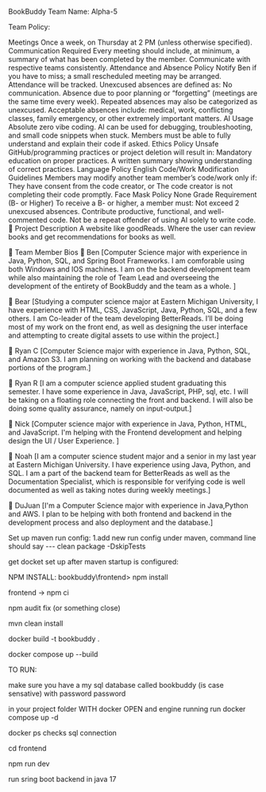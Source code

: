 BookBuddy
Team Name: Alpha-5

Team Policy:

Meetings
Once a week, on Thursday at 2 PM (unless otherwise specified).
Communication Required
Every meeting should include, at minimum, a summary of what has been completed by the member.
Communicate with respective teams consistently.
Attendance and Absence Policy
Notify Ben if you have to miss; a small rescheduled meeting may be arranged.
Attendance will be tracked.
Unexcused absences are defined as:
No communication.
Absence due to poor planning or “forgetting” (meetings are the same time every week).
Repeated absences may also be categorized as unexcused.
Acceptable absences include: medical, work, conflicting classes, family emergency, or other extremely important matters.
AI Usage
Absolute zero vibe coding.
AI can be used for debugging, troubleshooting, and small code snippets when stuck.
Members must be able to fully understand and explain their code if asked.
Ethics Policy
Unsafe GitHub/programming practices or project deletion will result in:
Mandatory education on proper practices.
A written summary showing understanding of correct practices.
Language Policy
English
Code/Work Modification Guidelines
Members may modify another team member’s code/work only if:
They have consent from the code creator, or
The code creator is not completing their code promptly.
Face Mask Policy
None
Grade Requirement (B- or Higher)
To receive a B- or higher, a member must:
Not exceed 2 unexcused absences.
Contribute productive, functional, and well-commented code.
Not be a repeat offender of using AI solely to write code.
📖 Project Description
A website like goodReads. Where the user can review books and get recommendations for books as well.

🙌 Team Member Bios
🧑 Ben
[Computer Science major with experience in Java, Python, SQL, and Spring Boot Frameworks. I am comforable using both Windows and IOS machines. I am on the backend development team while also maintaining the role of Team Lead and overseeing the development of the entirety of BookBuddy and the team as a whole. ]

🧑 Bear
[Studying a computer science major at Eastern Michigan University, I have experience with HTML, CSS, JavaScript, Java, Python, SQL, and a few others. I am Co-leader of the team developing BetterReads. I’ll be doing most of my work on the front end, as well as designing the user interface and attempting to create digital assets to use within the project.]

🧑 Ryan C
[Computer Science major with experience in Java, Python, SQL, and Amazon S3. I am planning on working with the backend and database portions of the program.]

🧑 Ryan R
[I am a computer science applied student graduating this semester. I have some experience in Java, JavaScript, PHP, sql, etc. I will be taking on a floating role connecting the front and backend. I will also be doing some quality assurance, namely on input-output.]

🧑 Nick
[Computer science major with experience in Java, Python, HTML, and JavaScript. I'm helping with the Frontend development and helping design the UI / User Experience. ]

🧑 Noah
[I am a computer science student major and a senior in my last year at Eastern Michigan University. I have experience using Java, Python, and SQL. I am a part of the backend team for BetterReads as well as the Documentation Specialist, which is responsible for verifying code is well documented as well as taking notes during weekly meetings.]

🧑 DuJuan
[I'm a Computer Science major with experience in Java,Python and AWS. I plan to be helping with both frontend and backend in the development process and also deployment and the database.]


Set up maven run config:
1.add new run config under maven, command line should say ---   clean package -DskipTests

get docket set up after maven startup is configured:


NPM INSTALL: bookbuddy\frontend> npm install 


frontend -> npm ci

npm audit fix (or something close)

mvn clean install

 docker build -t bookbuddy . 

docker compose up --build


TO RUN:

make sure you have a my sql database called bookbuddy (is case sensative) with password password

in your project folder WITH docker OPEN and engine running run  docker compose up -d

docker ps    checks sql connection

 cd frontend

 npm run dev

 run sring boot backend in java 17
